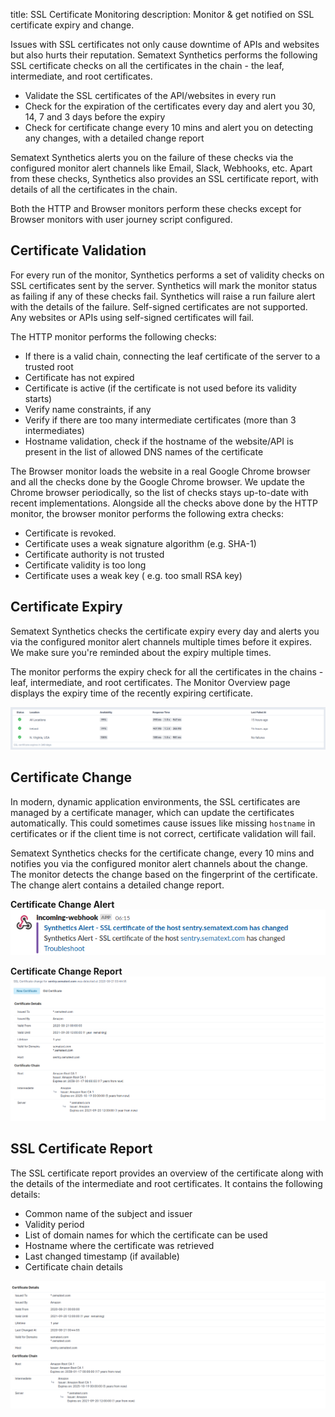 title: SSL Certificate Monitoring
description: Monitor & get notified on SSL certificate expiry and change. 

Issues with SSL certificates not only cause downtime of APIs and websites but also hurts their reputation. Sematext Synthetics performs the following SSL certificate checks on all the certificates in the chain - the leaf, intermediate, and root certificates.

* Validate the SSL certificates of the API/websites in every run
* Check for the expiration of the certificates every day and alert you 30, 14, 7 and 3 days before the expiry
* Check for certificate change every 10 mins and alert you on detecting any changes, with a detailed change report

Sematext Synthetics alerts you on the failure of these checks via the configured monitor alert channels like Email, Slack, Webhooks, etc. Apart from these checks, Synthetics also provides an SSL certificate report, with details of all the certificates in the chain.

Both the HTTP and Browser monitors perform these checks except for Browser monitors with user journey script configured.

## Certificate Validation

For every run of the monitor, Synthetics performs a set of validity checks on SSL certificates sent by the server. Synthetics will mark the monitor status as failing if any of these checks fail. Synthetics will raise a run failure alert with the details of the failure. Self-signed certificates are not supported. Any websites or APIs using self-signed certificates will fail.

The HTTP monitor performs the following checks:

* If there is a valid chain, connecting the leaf certificate of the server to a trusted root
* Certificate has not expired
* Certificate is active (if the certificate is not used before its validity starts)
* Verify name constraints, if any
* Verify if there are too many intermediate certificates (more than 3 intermediates)
* Hostname validation, check if the hostname of the website/API is present in the list of allowed DNS names of the certificate

The Browser monitor loads the website in a real Google Chrome browser and all the checks done by the Google Chrome browser. We update the Chrome browser periodically, so the list of checks stays up-to-date with recent implementations. Alongside all the checks above done by the HTTP monitor, the browser monitor performs the following extra checks:

* Certificate is revoked.
* Certificate uses a weak signature algorithm (e.g. SHA-1)
* Certificate authority is not trusted
* Certificate validity is too long
* Certificate uses a weak key ( e.g. too small RSA key)

## Certificate Expiry

Sematext Synthetics checks the certificate expiry every day and alerts you via the configured monitor alert channels multiple times before it expires. We make sure you're reminded about the expiry multiple times.

The monitor performs the expiry check for all the certificates in the chains - leaf, intermediate, and root certificates. The Monitor Overview page displays the expiry time of the recently expiring certificate.

![Certificate expiry](../images/synthetics/cert-expiry.png)

## Certificate Change

In modern, dynamic application environments, the SSL certificates are managed by a certificate manager, which can update the certificates automatically. This could sometimes cause issues like missing `hostname` in certificates or if the client time is not correct, certificate validation will fail. 

Sematext Synthetics checks for the certificate change, every 10 mins and notifies you via the configured monitor alert channels about the change. The monitor detects the change based on the fingerprint of the certificate. The change alert contains a detailed change report.

**Certificate Change Alert**
![Certificate change alert](../images/synthetics/cert-change-alert.png)

**Certificate Change Report**
![Certificate change report](../images/synthetics/cert-change-report.png)

## SSL Certificate Report

The SSL certificate report provides an overview of the certificate along with the details of the intermediate and root certificates. It contains the following details:

* Common name of the subject and issuer
* Validity period
* List of domain names for which the certificate can be used
* Hostname where the certificate was retrieved
* Last changed timestamp (if available)
* Certificate chain details

![Certificate report](../images/synthetics/cert-report.png)